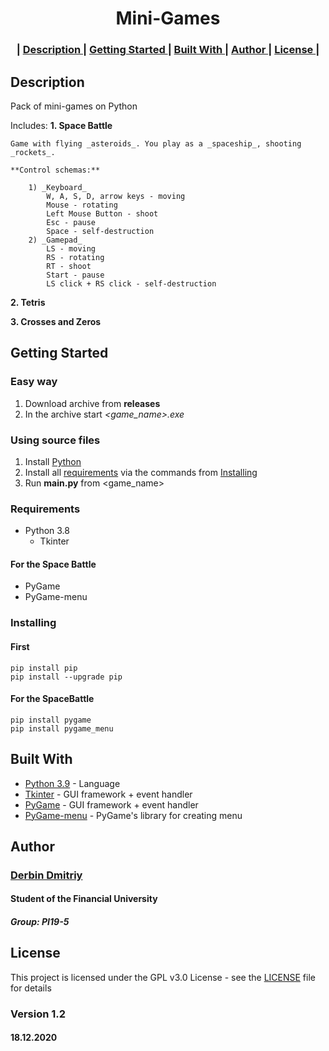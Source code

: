 <h1 align="center">
    Mini-Games
</h1>

<h3 align="center"> |
    <a href="#Description"> Description </a> |
    <a href="#Getting-Started"> Getting Started </a> |
    <a href="#Built-With"> Built With </a> |
    <a href="#Author"> Author </a> |
    <a href="#License"> License </a> |
</h3> 

## Description

Pack of mini-games on Python

Includes:
**1. Space Battle**

    Game with flying _asteroids_. You play as a _spaceship_, shooting _rockets_.
    
    **Control schemas:**
        
        1) _Keyboard_
            W, A, S, D, arrow keys - moving
            Mouse - rotating
            Left Mouse Button - shoot
            Esc - pause
            Space - self-destruction
        2) _Gamepad_
            LS - moving
            RS - rotating
            RT - shoot
            Start - pause
            LS click + RS click - self-destruction
**2. Tetris**
    
    
**3. Crosses and Zeros**

## Getting Started

### Easy way

1. Download archive from **releases**
2. In the archive start _<game_name>.exe_

### Using source files
1. Install [Python](https://www.python.org/)
2. Install all [requirements](#Requirements) via the commands from [Installing](#Installing)
3. Run **main.py** from <game_name>


### Requirements

* Python 3.8
    * Tkinter

#### For the Space Battle

* PyGame
* PyGame-menu


### Installing

#### First
```
pip install pip
pip install --upgrade pip
```
#### For the SpaceBattle
```
pip install pygame
pip install pygame_menu
```


## Built With

* [Python 3.9](https://www.python.org) - Language
* [Tkinter](https://tkdocs.com) - GUI framework + event handler
* [PyGame](https://www.pygame.org/news) - GUI framework + event handler
* [PyGame-menu](https://pygame-menu.readthedocs.io/en/latest/) - PyGame's library for creating menu


## Author

### [**Derbin Dmitriy**](https://github.com/T1GIT)

#### Student of the Financial University
##### Group: PI19-5


## License

This project is licensed under the GPL v3.0 License - see the [LICENSE](LICENSE) file for details


### Version 1.2
#### 18.12.2020
